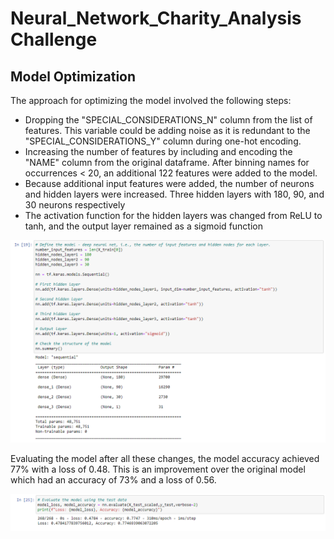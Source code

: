 # Neural_Network_Charity_Analysis Challenge



## Model Optimization
The approach for optimizing the model involved the following steps:
- Dropping the "SPECIAL_CONSIDERATIONS_N" column from the list of features. This variable could be adding noise as it is redundant to the "SPECIAL_CONSIDERATIONS_Y" column during one-hot encoding.
- Increasing the number of features by including and encoding the "NAME" column from the original dataframe. After binning names for occurrences < 20, an additional 122 features were added to the model.
- Because additional input features were added, the number of neurons and hidden layers were increased. Three hidden layers with 180, 90, and 30 neurons respectively
- The activation function for the hidden layers was changed from ReLU to tanh, and the output layer remained as a sigmoid function

![model_op1.png](https://github.com/rptseng/Neural_Network_Charity_Analysis/blob/main/Resources/model_op1.png)

Evaluating the model after all these changes, the model accuracy achieved 77% with a loss of 0.48. This is an improvement over the original model which had an accuracy of 73% and a loss of 0.56.

![optimization_1](https://github.com/rptseng/Neural_Network_Charity_Analysis/blob/main/Resources/optimization_1.png)

